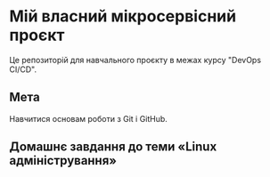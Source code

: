 # Мій власний мікросервісний проєкт

Це репозиторій для навчального проєкту в межах курсу "DevOps CI/CD".

## Мета

Навчитися основам роботи з Git і GitHub.

## Домашнє завдання до теми «Linux адміністрування»
